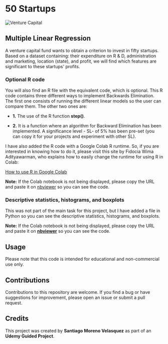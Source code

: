 # 50 Startups 

![Venture Capital](https://cdn.pixabay.com/photo/2016/09/29/23/01/revenue-1704073_1280.png)

## Multiple Linear Regression 

A venture capital fund wants to obtain a criterion to invest in fifty startups. Based on a dataset containing: their expenditure on R & D, administration and marketing, location (state), and profit, we will find which features are significant to these startups' profits.


### Optional R code

You will also find an R file with the equivalent code, which is optional. This R code contains three different ways to implement Backwards Elimination. The first one consists of running the different linear models so the user can compare them. The other two ones are:

- **1.** The use of the R function **step()**.

- **2.** It is a function where an algorithm for Backward Elimination has been implemented. A significance level - SL- of 5% has been pre-set (you can copy it for your projects and experiment with other SL).

I have also added the R code with a Google Colab R runtime. So, if you are interested in knowing how to do it, please visit this site by Fidocia Wima Adityawarman, who explains how to easily change the runtime for using R in Colab:

[How to use R in Google Colab](http://https://towardsdatascience.com/how-to-use-r-in-google-colab-b6e02d736497 "How to use R in Google Colab")

**Note:** If the Colab notebook is not being displayed, please copy the URL and paste it on [nbviewer](https://nbviewer.org/ "nbviewer") so you can see the code.

### Descriptive statistics, histograms, and boxplots

This was not part of the main task for this project, but I have added a file in Python so you can see the descriptive statistics, histograms, and boxplots.

**Note:** If the Colab notebook is not being displayed, please copy the URL and paste it on [**nbviewer**](https://nbviewer.org/ "nbviewer") so you can see the code.

## Usage

Please note that this code is intended for educational and non-commercial use only.

## Contributions

Contributions to this repository are welcome. If you find a bug or have suggestions for improvement, please open an issue or submit a pull request.

## Credits

This project was created by **Santiago Moreno Velasquez** as part of an **Udemy Guided Project**.
